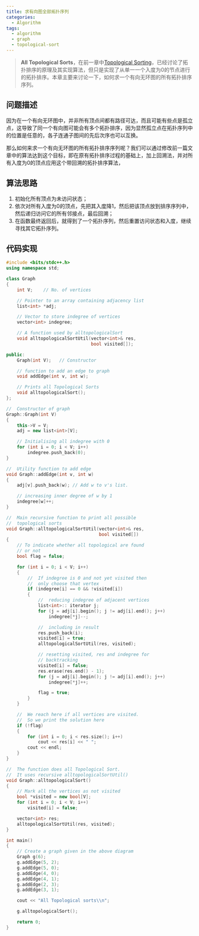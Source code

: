```yaml
---
title: 求有向图全部拓扑序列
categories:
  - Algorithm
tags:
  - algorithm
  - graph
  - topological-sort
---
```

> **All Topological Sorts**，在前一章中[Topological Sorting](https://yuechuanx.com/2018/05/01/DataStructure/%E6%B1%82%E6%9C%89%E5%90%91%E5%9B%BE%E7%9A%84%E6%8B%93%E6%89%91%E6%8E%92%E5%BA%8F/)，已经讨论了拓扑排序的原理及其实现算法，但只是实现了从单一一个入度为0的节点进行的拓扑排序。本章主要来讨论一下，如何求一个有向无环图的所有拓扑排序序列。

## 问题描述

因为在一个有向无环图中，并非所有顶点间都有路径可达，而且可能有些点是孤立点，这导致了同一个有向图可能会有多个拓扑排序，因为显然孤立点在拓扑序列中的位置是任意的，各子连通子图间的先后次序也可以互换。

那么如何来求一个有向无环图的所有拓扑排序序列呢？我们可以通过修改前一篇文章中的算法达到这个目标，即在原有拓扑排序过程的基础上，加上回溯法，并对所有入度为0的顶点应用这个带回溯的拓扑排序算法，

## 算法思路

1. 初始化所有顶点为未访问状态；
2. 依次对所有入度为0的顶点，先把其入度降1，然后把该顶点放到排序序列中，然后递归访问它的所有邻接点，最后回溯；
3. 在函数最终返回后，就得到了一个拓扑序列，然后重置访问状态和入度，继续寻找其它拓扑序列。

## 代码实现

~~~cpp
#include <bits/stdc++.h>
using namespace std;

class Graph
{
    int V;    // No. of vertices

    // Pointer to an array containing adjacency list
    list<int> *adj;

    // Vector to store indegree of vertices
    vector<int> indegree;

    // A function used by alltopologicalSort
    void alltopologicalSortUtil(vector<int>& res,
                                bool visited[]);

public:
    Graph(int V);   // Constructor

    // function to add an edge to graph
    void addEdge(int v, int w);

    // Prints all Topological Sorts
    void alltopologicalSort();
};

//  Constructor of graph
Graph::Graph(int V)
{
    this->V = V;
    adj = new list<int>[V];

    // Initialising all indegree with 0
    for (int i = 0; i < V; i++)
        indegree.push_back(0);
}

//  Utility function to add edge
void Graph::addEdge(int v, int w)
{
    adj[v].push_back(w); // Add w to v's list.

    // increasing inner degree of w by 1
    indegree[w]++;
}

//  Main recursive function to print all possible
//  topological sorts
void Graph::alltopologicalSortUtil(vector<int>& res,
                                   bool visited[])
{
    // To indicate whether all topological are found
    // or not
    bool flag = false; 

    for (int i = 0; i < V; i++)
    {
        //  If indegree is 0 and not yet visited then
        //  only choose that vertex
        if (indegree[i] == 0 && !visited[i])
        {
            //  reducing indegree of adjacent vertices
            list<int>:: iterator j;
            for (j = adj[i].begin(); j != adj[i].end(); j++)
                indegree[*j]--;

            //  including in result
            res.push_back(i);
            visited[i] = true;
            alltopologicalSortUtil(res, visited);

            // resetting visited, res and indegree for
            // backtracking
            visited[i] = false;
            res.erase(res.end() - 1);
            for (j = adj[i].begin(); j != adj[i].end(); j++)
                indegree[*j]++;

            flag = true;
        }
    }

    //  We reach here if all vertices are visited.
    //  So we print the solution here
    if (!flag)
    {
        for (int i = 0; i < res.size(); i++)
            cout << res[i] << " ";
        cout << endl;
    }
}

//  The function does all Topological Sort.
//  It uses recursive alltopologicalSortUtil()
void Graph::alltopologicalSort()
{
    // Mark all the vertices as not visited
    bool *visited = new bool[V];
    for (int i = 0; i < V; i++)
        visited[i] = false;

    vector<int> res;
    alltopologicalSortUtil(res, visited);
}

int main()
{
    // Create a graph given in the above diagram
    Graph g(6);
    g.addEdge(5, 2);
    g.addEdge(5, 0);
    g.addEdge(4, 0);
    g.addEdge(4, 1);
    g.addEdge(2, 3);
    g.addEdge(3, 1);

    cout << "All Topological sorts\\n";

    g.alltopologicalSort();

    return 0;
}
~~~

